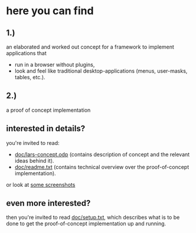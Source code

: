 
# here you can find

## 1.)
an elaborated and worked out concept for a framework to implement applications that

  - run in a browser without plugins,
  - look and feel like traditional desktop-applications (menus, user-masks, tables, etc.).

## 2.)
a proof of concept implementation


## interested in details?

you're invited to read:
- [doc/lars-concept.odp](https://github.com/rob31415/lars/blob/master/doc/lars_the_hero_concept_v05-13.odp) (contains description of concept and the relevant ideas behind it).
- [doc/readme.txt](https://github.com/rob31415/lars/blob/master/doc/readme.txt) (contains technical overview over the proof-of-concept implementation).

or look at [some screenshots](https://github.com/rob31415/lars/tree/master/doc/screens)

## even more interested?

then you're invited to read [doc/setup.txt](https://github.com/rob31415/lars/blob/master/doc/setup.txt), which describes what is to be done to get the proof-of-concept implementation up and running.
